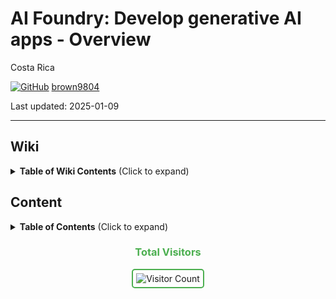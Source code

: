 # AI Foundry: Develop generative AI apps - Overview 

Costa Rica

[![GitHub](https://img.shields.io/badge/--181717?logo=github&logoColor=ffffff)](https://github.com/)
[brown9804](https://github.com/brown9804)

Last updated: 2025-01-09

------------------------------------------


## Wiki 

<details>
<summary><b>Table of Wiki Contents</b> (Click to expand)</summary>

- [Microsoft Azure AI Fundamentals: AI Overview](https://learn.microsoft.com/en-us/training/paths/get-started-with-artificial-intelligence-on-azure/)
- [Develop generative AI apps in Azure AI Foundry portal](https://learn.microsoft.com/en-us/training/paths/create-custom-copilots-ai-studio/)
- [The Azure AI Foundry SDK](https://learn.microsoft.com/en-us/azure/ai-studio/how-to/develop/sdk-overview?tabs=sync&pivots=programming-language-python)

</details>

## Content 

<details>
<summary><b>Table of Contents</b> (Click to expand)</summary>


</details>

<div align="center">
  <h3 style="color: #4CAF50;">Total Visitors</h3>
  <img src="https://profile-counter.glitch.me/brown9804/count.svg" alt="Visitor Count" style="border: 2px solid #4CAF50; border-radius: 5px; padding: 5px;"/>
</div>
